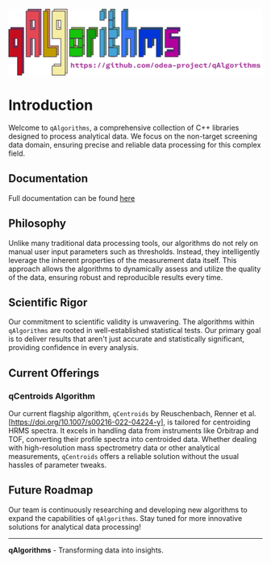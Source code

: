 ![qAlgorithms Logo](references/qAlogo.png)

# Introduction
Welcome to `qAlgorithms`, a comprehensive collection of C++ libraries designed to process analytical data. We focus on the non-target screening data domain, ensuring precise and reliable data processing for this complex field.

## Documentation
Full documentation can be found [here](https://odea-project.github.io/qAlgorithms/html/)

## Philosophy
Unlike many traditional data processing tools, our algorithms do not rely on manual user input parameters such as thresholds. Instead, they intelligently leverage the inherent properties of the measurement data itself. This approach allows the algorithms to dynamically assess and utilize the quality of the data, ensuring robust and reproducible results every time.

## Scientific Rigor
Our commitment to scientific validity is unwavering. The algorithms within `qAlgorithms` are rooted in well-established statistical tests. Our primary goal is to deliver results that aren't just accurate and statistically significant, providing confidence in every analysis.

## Current Offerings

### qCentroids Algorithm
Our current flagship algorithm, `qCentroids` by Reuschenbach, Renner et al. [https://doi.org/10.1007/s00216-022-04224-y], is tailored for centroiding HRMS spectra. It excels in handling data from instruments like Orbitrap and TOF, converting their profile spectra into centroided data. Whether dealing with high-resolution mass spectrometry data or other analytical measurements, `qCentroids` offers a reliable solution without the usual hassles of parameter tweaks.

## Future Roadmap
Our team is continuously researching and developing new algorithms to expand the capabilities of `qAlgorithms`. Stay tuned for more innovative solutions for analytical data processing!

---

**qAlgorithms** - Transforming data into insights.
